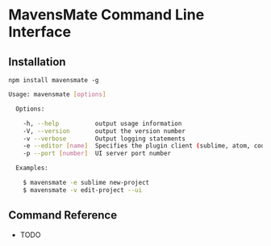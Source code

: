 # MavensMate Command Line Interface

## Installation

`npm install mavensmate -g`

```bash
Usage: mavensmate [options]

  Options:

    -h, --help          output usage information
    -V, --version       output the version number
    -v --verbose        Output logging statements
    -e --editor [name]  Specifies the plugin client (sublime, atom, code)
    -p --port [number]  UI server port number

  Examples:

    $ mavensmate -e sublime new-project
    $ mavensmate -v edit-project --ui
```

## Command Reference

- TODO